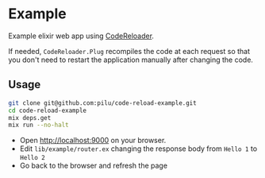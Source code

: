 # Example

Example elixir web app using [CodeReloader](https://github.com/pilu/code_reloader).

If needed, `CodeReloader.Plug` recompiles the code at each request so that you don't need to restart the application
manually after changing the code.

## Usage

```bash
git clone git@github.com:pilu/code-reload-example.git
cd code-reload-example
mix deps.get
mix run --no-halt
```

* Open [http://localhost:9000](http://localhost:9000) on your browser.
* Edit `lib/example/router.ex` changing the response body from `Hello 1` to `Hello 2`
* Go back to the browser and refresh the page


